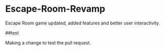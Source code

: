 # Escape-Room-Revamp

Escape Room game updated, added features and better user interactivity.

##test

Making a change to test the pull request.
